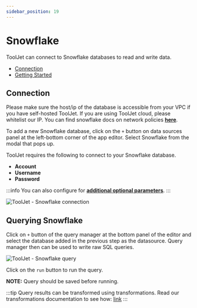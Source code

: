 ```yaml
---
sidebar_position: 19
---
```


# Snowflake

ToolJet can connect to Snowflake databases to read and write data.

- [Connection](#connection)
- [Getting Started](#querying-snowflake)

## Connection

Please make sure the host/ip of the database is accessible from your VPC if you have self-hosted ToolJet. If you are using ToolJet cloud, please whitelist our IP. You can find snowflake docs on network policies **[here](https://docs.snowflake.com/en/user-guide/network-policies.html)**.


To add a new Snowflake database, click on the `+` button on data sources panel at the left-bottom corner of the app editor. Select Snowflake from the modal that pops up.

ToolJet requires the following to connect to your Snowflake database.

- **Account**
- **Username**
- **Password**

:::info
You can also configure for **[additional optional parameters](https://docs.snowflake.com/en/user-guide/nodejs-driver-use.html#additional-connection-options)**.
:::

<div style={{textAlign: 'center'}}>

![ToolJet - Snowflake connection](/img/datasource-reference/snowflake/snowflake-connect.png)

</div>

## Querying Snowflake

Click on `+` button of the query manager at the bottom panel of the editor and select the database added in the previous step as the datasource. Query manager then can be used to write raw SQL queries.

<div style={{textAlign: 'center'}}>

![ToolJet - Snowflake query](/img/datasource-reference/snowflake/snowflake-query.png)

</div>

Click on the `run` button to run the query. 

**NOTE:** Query should be saved before running.

:::tip
Query results can be transformed using transformations. Read our transformations documentation to see how: [link](/docs/tutorial/transformations)
:::
